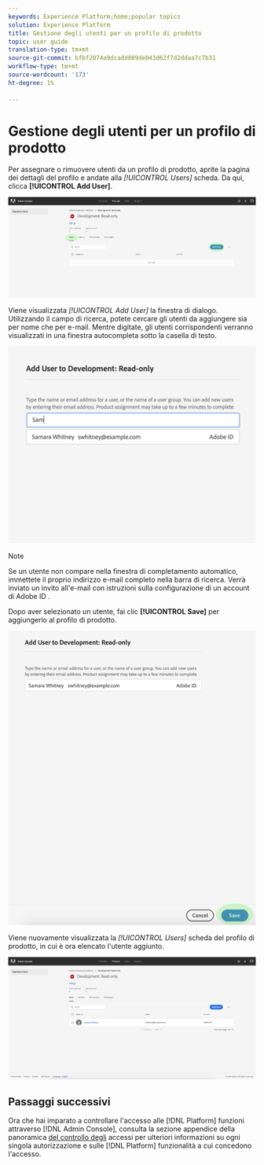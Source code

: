 ```yaml
---
keywords: Experience Platform;home;popular topics
solution: Experience Platform
title: Gestione degli utenti per un profilo di prodotto
topic: user guide
translation-type: tm+mt
source-git-commit: bfbf2074a9dcadd809de043d62f7d2ddaa7c7b31
workflow-type: tm+mt
source-wordcount: '173'
ht-degree: 1%

---
```



# Gestione degli utenti per un profilo di prodotto

Per assegnare o rimuovere utenti da un profilo di prodotto, aprite la pagina dei dettagli del profilo e andate alla *[!UICONTROL Users]* scheda. Da qui, clicca **[!UICONTROL Add User]**.

![add-users-button](../images/add-users-button.png)

Viene visualizzata *[!UICONTROL Add User]* la finestra di dialogo. Utilizzando il campo di ricerca, potete cercare gli utenti da aggiungere sia per nome che per e-mail. Mentre digitate, gli utenti corrispondenti verranno visualizzati in una finestra autocompleta sotto la casella di testo.

![add-user-autocomplete](../images/add-user-autocomplete.png)

>[!NOTE]
>
>Se un utente non compare nella finestra di completamento automatico, immettete il proprio indirizzo e-mail completo nella barra di ricerca. Verrà inviato un invito all&#39;e-mail con istruzioni sulla configurazione di un account di Adobe ID .

Dopo aver selezionato un utente, fai clic **[!UICONTROL Save]** per aggiungerlo al profilo di prodotto.

![add-user-save](../images/add-user-save.png)

Viene nuovamente visualizzata la *[!UICONTROL Users]* scheda del profilo di prodotto, in cui è ora elencato l&#39;utente aggiunto.

![aggiunto dall’utente](../images/user-added.png)

## Passaggi successivi

Ora che hai imparato a controllare l&#39;accesso alle [!DNL Platform] funzioni attraverso [!DNL Admin Console], consulta la sezione appendice della panoramica [del controllo degli](../home.md) accessi per ulteriori informazioni su ogni singola autorizzazione e sulle [!DNL Platform] funzionalità a cui concedono l&#39;accesso.